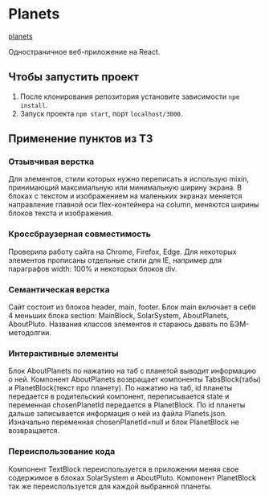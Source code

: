 # Planets
[planets](https://nataliaplatova.github.io/planets/)

Одностраничное веб-приложение на React.

## Чтобы запустить проект

1. После клонирования репозитория установите зависимости `npm install`.
1. Запуск проекта `npm start`, порт `localhost/3000`.

## Применение пунктов из ТЗ

### Отзывчивая верстка
Для элементов, стили которых нужно переписать я использую mixin, принимающий максимальную или 
минимальную ширину экрана. В блоках с текстом и изображением на маленьких экранах меняется направление 
главной оси flex-контейнера на column, меняются ширины блоков текста и изображения.


### Кроссбраузерная совместимость
Проверила работу сайта на Chrome, Firefox, Edge. Для некоторых элементов прописаны отдельные 
стили для IE, например для параграфов width: 100% и некоторых блоков div.


### Семантическая верстка
Сайт состоит из блоков header, main, footer. 
Блок main включает в себя 4 меньших блока section: MainBlock, SolarSystem, AboutPlanets, AboutPluto.
Названия классов элементов я стараюсь давать по БЭМ-методолгии.

### Интерактивные элементы
Блок AboutPlanets по нажатию на таб с планетой выводит информацию о ней. 
Компонент AboutPlanets возвращает компоненты TabsBlock(табы) и PlanetBlock(текст про планету).
По нажатию на таб, id планеты передается в родительский компонент, переписывается state и переменная 
chosenPlanetId передается в PlanetBlock. По id планеты дальше записывается информация о ней из
файла Planets.json. Изначально переменная chosenPlanetId=null и блок PlanetBlock не возвращается.

### Переиспользование кода
Компонент TextBlock переиспользуется в приложении меняя свое содержимое в блоках 
SolarSystem и AboutPluto.
Компонент PlanetBlock так же переиспользуется для каждой выбранной планеты.

